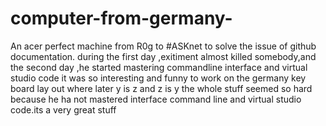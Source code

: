 # computer-from-germany-
An acer perfect machine from R0g to #ASKnet to solve the issue of github documentation.
during the first day ,exitiment almost killed somebody,and the second day ,he started mastering commandline interface and virtual studio code
it was so interesting and funny to work on the germany key board lay out where later y is z and z is y
the whole stuff seemed so hard because he ha not mastered interface command line and virtual studio code.its a very great stuff